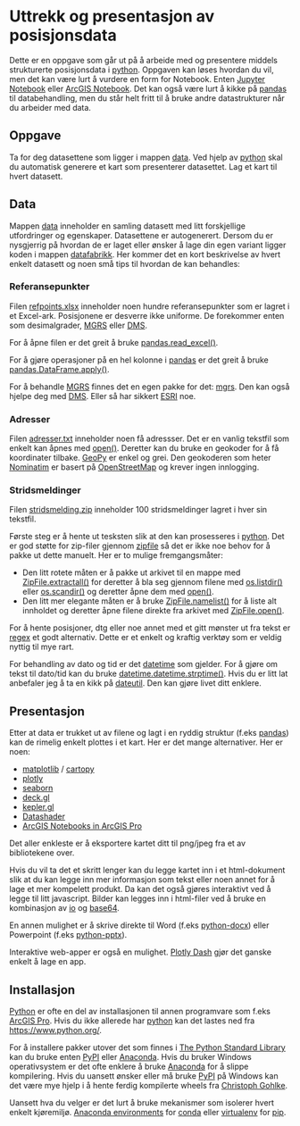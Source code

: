 # Uttrekk og presentasjon av posisjonsdata
Dette er en oppgave som går ut på å arbeide med og presentere middels strukturerte posisjonsdata i [python](https://www.python.org/). Oppgaven kan løses hvordan du vil, men det kan være lurt å vurdere en form for Notebook. Enten [Jupyter Notebook](https://jupyter.org/) eller [ArcGIS Notebook](https://pro.arcgis.com/en/pro-app/latest/arcpy/get-started/pro-notebooks.htm). Det kan også være lurt å kikke på [pandas](https://pandas.pydata.org/) til databehandling, men du står helt fritt til å bruke andre datastrukturer når du arbeider med data.

## Oppgave
Ta for deg datasettene som ligger i mappen [data](/data). Ved hjelp av [python](https://www.python.org/) skal du automatisk generere et kart som presenterer datasettet. Lag et kart til hvert datasett.

## Data
Mappen [data](/data) inneholder en samling datasett med litt forskjellige utfordringer og egenskaper. Datasettene er autogenerert. Dersom du er nysgjerrig på hvordan de er laget eller ønsker å lage din egen variant ligger koden i mappen [datafabrikk](/datafabrikk). Her kommer det en kort beskrivelse av hvert enkelt datasett og noen små tips til hvordan de kan behandles:

### Referansepunkter
Filen [refpoints.xlsx](data/refpoints.xlsx) inneholder noen hundre referansepunkter som er lagret i et Excel-ark. Posisjonene er desverre ikke uniforme. De forekommer enten som desimalgrader, [MGRS](https://en.wikipedia.org/wiki/Military_Grid_Reference_System) eller [DMS](https://en.wikipedia.org/wiki/Decimal_degrees).

For å åpne filen er det greit å bruke [pandas.read_excel()](https://pandas.pydata.org/pandas-docs/stable/reference/api/pandas.read_excel.html#pandas.read_excel).

For å gjøre operasjoner på en hel kolonne i [pandas](https://pandas.pydata.org/) er det greit å bruke [pandas.DataFrame.apply()](https://pandas.pydata.org/pandas-docs/stable/reference/api/pandas.DataFrame.apply.html).

For å behandle [MGRS](https://en.wikipedia.org/wiki/Military_Grid_Reference_System) finnes det en egen pakke for det: [mgrs](https://pypi.org/project/mgrs/). Den kan også hjelpe deg med [DMS](https://en.wikipedia.org/wiki/Decimal_degrees). Eller så har sikkert [ESRI](https://www.esri.com) noe.

### Adresser
Filen [adresser.txt](data/adresser.txt) inneholder noen få adressser. Det er en vanlig tekstfil som enkelt kan åpnes med [open()](https://docs.python.org/3/library/functions.html#open). Deretter kan du bruke en geokoder for å få koordinater tilbake. [GeoPy](https://geopy.readthedocs.io/en/stable) er enkel og grei. Den geokoderen som heter [Nominatim](https://geopy.readthedocs.io/en/stable/#nominatim) er basert på [OpenStreetMap](https://www.openstreetmap.org) og krever ingen innlogging.

### Stridsmeldinger
Filen [stridsmelding.zip](data/stridsmelding.zip) inneholder 100 stridsmeldinger lagret i hver sin tekstfil.

Første steg er å hente ut tesksten slik at den kan prosesseres i [python](https://www.python.org/). Det er god støtte for zip-filer gjennom [zipfile](https://docs.python.org/3/library/zipfile.html) så det er ikke noe behov for å pakke ut dette manuelt. Her er to mulige fremgangsmåter:
* Den litt rotete måten er å pakke ut arkivet til en mappe med [ZipFile.extractall()](https://docs.python.org/3/library/zipfile.html#zipfile.ZipFile.extractall) for deretter å bla seg gjennom filene med [os.listdir()]() eller [os.scandir()]() og deretter åpne dem med [open()](https://docs.python.org/3/library/functions.html#open).
* Den litt mer elegante måten er å bruke [ZipFile.namelist()](https://docs.python.org/3/library/zipfile.html#zipfile.ZipFile.namelist) for å liste alt innholdet og deretter åpne filene direkte fra arkivet med [ZipFile.open()](https://docs.python.org/3/library/zipfile.html#zipfile.ZipFile.open).

For å hente posisjoner, dtg eller noe annet med et gitt mønster ut fra tekst er [regex](https://docs.python.org/3/howto/regex.html) et godt alternativ. Dette er et enkelt og kraftig verktøy som er veldig nyttig til mye rart.

For behandling av dato og tid er det [datetime](https://docs.python.org/3/library/datetime.html) som gjelder. For å gjøre om tekst til dato/tid kan du bruke [datetime.datetime.strptime()](https://docs.python.org/3/library/datetime.html#datetime.datetime.strptime). Hvis du er litt lat anbefaler jeg å ta en kikk på [dateutil](https://dateutil.readthedocs.io/en/stable/). Den kan gjøre livet ditt enklere.

## Presentasjon
Etter at data er trukket ut av filene og lagt i en ryddig struktur (f.eks [pandas](https://pandas.pydata.org/)) kan de rimelig enkelt plottes i et kart. Her er det mange alternativer. Her er noen:
* [matplotlib](https://matplotlib.org/) / [cartopy](https://scitools.org.uk/cartopy/docs/latest/index.html)
* [plotly](https://plotly.com/)
* [seaborn](http://seaborn.pydata.org/)
* [deck.gl](https://deck.gl/)
* [kepler.gl](https://kepler.gl/)
* [Datashader](https://datashader.org/)
* [ArcGIS Notebooks in ArcGIS Pro](https://www.esri.com/arcgis-blog/products/arcgis-pro/analytics/introducing-arcgis-notebooks-in-arcgis-pro/)

Det aller enkleste er å eksportere kartet ditt til png/jpeg fra et av bibliotekene over.

Hvis du vil ta det et skritt lenger kan du legge kartet inn i et html-dokument slik at du kan legge inn mer informasjon som tekst eller noen annet for å lage et mer kompelett produkt. Da kan det også gjøres interaktivt ved å legge til litt javascript. Bilder kan legges inn i html-filer ved å bruke en kombinasjon av [io](https://docs.python.org/3/library/io.html) og [base64](https://docs.python.org/3/library/base64.html).

En annen mulighet er å skrive direkte til Word (f.eks [python-docx](https://python-docx.readthedocs.io/en/latest/)) eller Powerpoint (f.eks [python-pptx](https://python-pptx.readthedocs.io/en/latest/)).

Interaktive web-apper er også en mulighet. [Plotly Dash](https://plotly.com/dash/) gjør det ganske enkelt å lage en app.

## Installasjon
[Python](https://www.python.org/) er ofte en del av installasjonen til annen programvare som f.eks [ArcGIS Pro](https://www.esri.com/en-us/arcgis/products/arcgis-pro/overview). Hvis du ikke allerede har [python](https://www.python.org/) kan det lastes ned fra https://www.python.org/.

For å installere pakker utover det som finnes i [The Python Standard Library](https://docs.python.org/3/library/index.html#the-python-standard-library) kan du bruke enten [PyPI](https://pypi.org/) eller [Anaconda](https://anaconda.org/). Hvis du bruker Windows operativsystem er det ofte enklere å bruke [Anaconda](https://anaconda.org/) for å slippe kompilering. Hvis du uansett ønsker eller må bruke [PyPI](https://pypi.org/) på Windows kan det være mye hjelp i å hente ferdig kompilerte wheels fra [Christoph Gohlke](https://www.lfd.uci.edu/~gohlke/pythonlibs/).

Uansett hva du velger er det lurt å bruke mekanismer som isolerer hvert enkelt kjøremiljø. [Anaconda environments](https://docs.conda.io/projects/conda/en/latest/user-guide/tasks/manage-environments.html) for [conda](https://anaconda.org/) eller [virtualenv](https://virtualenv.pypa.io/) for [pip](https://pypi.org/).